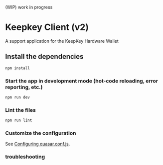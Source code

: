 (WIP) work in progress

# Keepkey Client (v2)

A support application for the KeepKey Hardware Wallet

## Install the dependencies
```bash
npm install
```

### Start the app in development mode (hot-code reloading, error reporting, etc.)
```bash
npm run dev
```

### Lint the files
```bash
npm run lint
```

### Customize the configuration
See [Configuring quasar.conf.js](https://quasar.dev/quasar-cli/quasar-conf-js).



### troubleshooting

```
```
